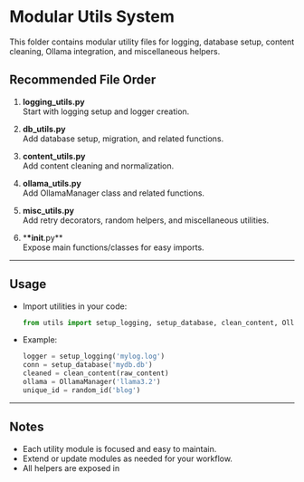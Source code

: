 # Modular Utils System

This folder contains modular utility files for logging, database setup, content cleaning, Ollama integration, and miscellaneous helpers.

## Recommended File Order

1. **logging_utils.py**  
   Start with logging setup and logger creation.

2. **db_utils.py**  
   Add database setup, migration, and related functions.

3. **content_utils.py**  
   Add content cleaning and normalization.

4. **ollama_utils.py**  
   Add OllamaManager class and related functions.

5. **misc_utils.py**  
   Add retry decorators, random helpers, and miscellaneous utilities.

6. \***\*init**.py\*\*  
   Expose main functions/classes for easy imports.

---

## Usage

- Import utilities in your code:

  ```python
  from utils import setup_logging, setup_database, clean_content, OllamaManager, random_id
  ```

- Example:
  ```python
  logger = setup_logging('mylog.log')
  conn = setup_database('mydb.db')
  cleaned = clean_content(raw_content)
  ollama = OllamaManager('llama3.2')
  unique_id = random_id('blog')
  ```

---

## Notes

- Each utility module is focused and easy to maintain.
- Extend or update modules as needed for your workflow.
- All helpers are exposed in
